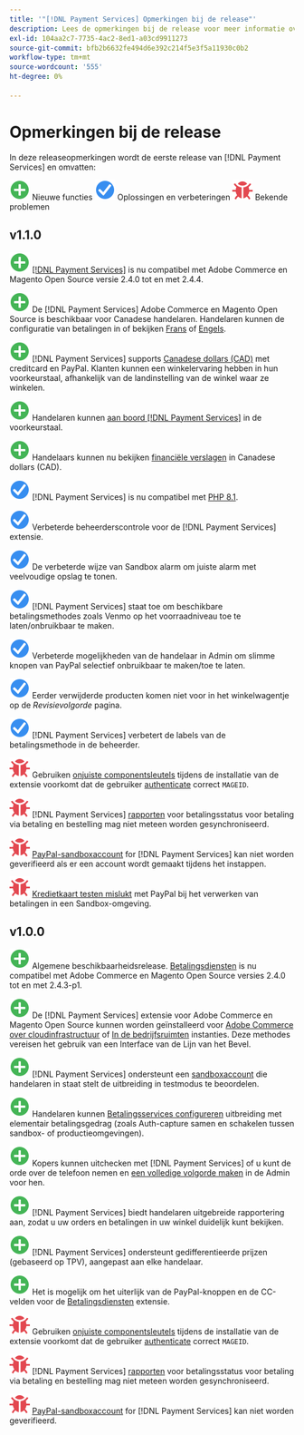 ```yaml
---
title: '"[!DNL Payment Services] Opmerkingen bij de release"'
description: Lees de opmerkingen bij de release voor meer informatie over alle [!DNL Payment Services] lozingen.
exl-id: 104aa2c7-7735-4ac2-8ed1-a03cd9911273
source-git-commit: bfb2b6632fe494d6e392c214f5e3f5a11930c0b2
workflow-type: tm+mt
source-wordcount: '555'
ht-degree: 0%

---
```


# Opmerkingen bij de release

In deze releaseopmerkingen wordt de eerste release van [!DNL Payment Services] en omvatten:

![Nieuw](../assets/new.svg) Nieuwe functies
![Probleem opgelost](../assets/fix.svg) Oplossingen en verbeteringen
![Bekend probleem](../assets/bug.svg) Bekende problemen

## v1.1.0

![Nieuw](../assets/new.svg)<!-- Issue PAY-2127 --> [[!DNL Payment Services]](https://marketplace.magento.com/magento-payment-services.html) is nu compatibel met Adobe Commerce en Magento Open Source versie 2.4.0 tot en met 2.4.4.

![Nieuw](../assets/new.svg)<!-- Issue PAY-2682 --> De [!DNL Payment Services] Adobe Commerce en Magento Open Source is beschikbaar voor Canadese handelaren. Handelaren kunnen de configuratie van betalingen in of bekijken [Frans](https://experienceleague.adobe.com/docs/commerce-merchant-services/payment-services/overview.html?lang=fr) of [Engels](https://experienceleague.adobe.com/docs/commerce-merchant-services/payment-services/overview.html?lang=en).

![Nieuw](../assets/new.svg)<!-- Issue PAY-2681 --> [!DNL Payment Services] supports [Canadese dollars (CAD)](overview.md#accepted-credit-cards-and-currencies) met creditcard en PayPal. Klanten kunnen een winkelervaring hebben in hun voorkeurstaal, afhankelijk van de landinstelling van de winkel waar ze winkelen.

![Nieuw](../assets/new.svg)<!-- Issue PAY-2680 --> Handelaren kunnen [aan boord [!DNL Payment Services]](onboard.md) in de voorkeurstaal.

![Nieuw](../assets/new.svg)<!-- Issue PAY-2678 --> Handelaars kunnen nu bekijken [financiële verslagen](order-payment-status.md) in Canadese dollars (CAD).

![Probleem opgelost](../assets/fix.svg)<!-- Issue PAY-2710 --> [!DNL Payment Services] is nu compatibel met [PHP 8.1](https://www.php.net/releases/8.1/en.php).

![Probleem opgelost](../assets/fix.svg)<!-- Issue PAY-3035 --> Verbeterde beheerderscontrole voor de [!DNL Payment Services] extensie.

![Probleem opgelost](../assets/fix.svg)<!-- Issue PAY-3017 --> De verbeterde wijze van Sandbox alarm om juiste alarm met veelvoudige opslag te tonen.

![Probleem opgelost](../assets/fix.svg)<!-- Issue PAY-2742 --> [!DNL Payment Services] staat toe om beschikbare betalingsmethodes zoals Venmo op het voorraadniveau toe te laten/onbruikbaar te maken.

![Probleem opgelost](../assets/fix.svg)<!-- Issue PAY-2277 --> Verbeterde mogelijkheden van de handelaar in Admin om slimme knopen van PayPal selectief onbruikbaar te maken/toe te laten.

![Probleem opgelost](../assets/fix.svg)<!-- Issue PAY-2561 --> Eerder verwijderde producten komen niet voor in het winkelwagentje op de _Revisievolgorde_ pagina.

![Probleem opgelost](../assets/fix.svg)<!-- Issue PAY-2456 --> [!DNL Payment Services] verbetert de labels van de betalingsmethode in de beheerder.

![Bekend probleem](../assets/bug.svg)<!-- Issue PAY-2473 --> Gebruiken [onjuiste componentsleutels](https://support.magento.com/hc/en-us/articles/4406603542541) tijdens de installatie van de extensie voorkomt dat de gebruiker [authenticate](https://devdocs.magento.com/guides/v2.4/install-gde/prereq/connect-auth.html) correct `MAGEID`.

![Bekend probleem](../assets/bug.svg)<!-- Issue PAY-2474 --> [!DNL Payment Services] [rapporten](https://support.magento.com/hc/en-us/articles/4406114741517) voor betalingsstatus voor betaling via betaling en bestelling mag niet meteen worden gesynchroniseerd.

![Bekend probleem](../assets/bug.svg)<!-- Issue PAY-2475 --> [PayPal-sandboxaccount](https://support.magento.com/hc/en-us/articles/4406954952461) for [!DNL Payment Services] kan niet worden geverifieerd als er een account wordt gemaakt tijdens het instappen.

![Bekend probleem](../assets/bug.svg)<!-- Issue PAY-2842 --> [Kredietkaart testen mislukt](https://support.magento.com/hc/en-us/articles/5201041963917) met PayPal bij het verwerken van betalingen in een Sandbox-omgeving.

## v1.0.0

![Nieuw](../assets/new.svg)<!-- Issue PAY-2127 --> Algemene beschikbaarheidsrelease. [Betalingsdiensten](https://marketplace.magento.com/magento-payment-services.html) is nu compatibel met Adobe Commerce en Magento Open Source versies 2.4.0 tot en met 2.4.3-p1.

![Nieuw](../assets/new.svg)<!-- Issue PAY-124 --> De [!DNL Payment Services] extensie voor Adobe Commerce en Magento Open Source kunnen worden geïnstalleerd voor [Adobe Commerce over cloudinfrastructuur](install.md#magento-commerce-cloud) of [In de bedrijfsruimten](install.md#on-premises) instanties. Deze methodes vereisen het gebruik van een Interface van de Lijn van het Bevel.

![Nieuw](../assets/new.svg)<!-- Issue PAY-1986 --> [!DNL Payment Services] ondersteunt een [sandboxaccount](onboard.md#enable-sandbox-testing) die handelaren in staat stelt de uitbreiding in testmodus te beoordelen.

![Nieuw](../assets/new.svg)<!-- Issue PAY-666 --> Handelaren kunnen [Betalingsservices configureren](configure-admin.md) uitbreiding met elementair betalingsgedrag (zoals Auth-capture samen en schakelen tussen sandbox- of productieomgevingen).

![Nieuw](../assets/new.svg)<!-- Issue PAY-780 --> Kopers kunnen uitchecken met [!DNL Payment Services] of u kunt de orde over de telefoon nemen en [een volledige volgorde maken](create-order.md) in de Admin voor hen.

![Nieuw](../assets/new.svg)<!-- Issue PAY-1856 --> [!DNL Payment Services] biedt handelaren uitgebreide rapportering aan, zodat u uw orders en betalingen in uw winkel duidelijk kunt bekijken.

![Nieuw](../assets/new.svg)<!-- Issue PAY-311 --> [!DNL Payment Services] ondersteunt gedifferentieerde prijzen (gebaseerd op TPV), aangepast aan elke handelaar.

![Nieuw](../assets/new.svg)<!-- Issue PAY-1443 --> Het is mogelijk om het uiterlijk van de PayPal-knoppen en de CC-velden voor de [Betalingsdiensten](https://devdocs.magento.com/payment-services/customize-buttons-messaging.html) extensie.

![Bekend probleem](../assets/bug.svg)<!-- Issue PAY-2473 --> Gebruiken [onjuiste componentsleutels](https://support.magento.com/hc/en-us/articles/4406603542541) tijdens de installatie van de extensie voorkomt dat de gebruiker [authenticate](https://devdocs.magento.com/guides/v2.4/install-gde/prereq/connect-auth.html) correct `MAGEID`.

![Bekend probleem](../assets/bug.svg)<!-- Issue PAY-2474 --> [!DNL Payment Services] [rapporten](https://support.magento.com/hc/en-us/articles/4406114741517) voor betalingsstatus voor betaling via betaling en bestelling mag niet meteen worden gesynchroniseerd.

![Bekend probleem](../assets/bug.svg)<!-- Issue PAY-2475 --> [PayPal-sandboxaccount](https://support.magento.com/hc/en-us/articles/4406954952461) for [!DNL Payment Services] kan niet worden geverifieerd.
